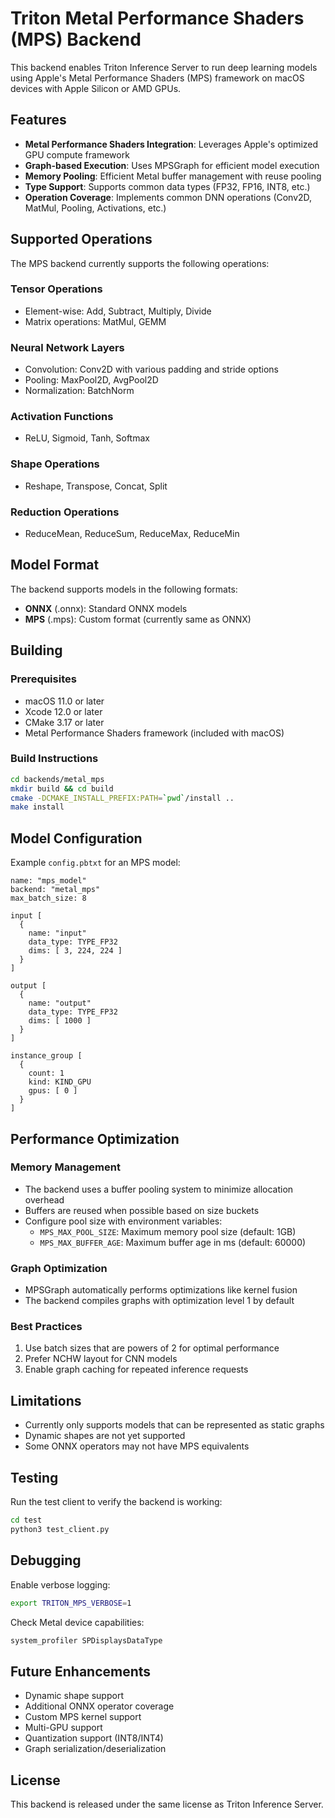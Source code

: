 # Triton Metal Performance Shaders (MPS) Backend

This backend enables Triton Inference Server to run deep learning models using Apple's Metal Performance Shaders (MPS) framework on macOS devices with Apple Silicon or AMD GPUs.

## Features

- **Metal Performance Shaders Integration**: Leverages Apple's optimized GPU compute framework
- **Graph-based Execution**: Uses MPSGraph for efficient model execution
- **Memory Pooling**: Efficient Metal buffer management with reuse pooling
- **Type Support**: Supports common data types (FP32, FP16, INT8, etc.)
- **Operation Coverage**: Implements common DNN operations (Conv2D, MatMul, Pooling, Activations, etc.)

## Supported Operations

The MPS backend currently supports the following operations:

### Tensor Operations
- Element-wise: Add, Subtract, Multiply, Divide
- Matrix operations: MatMul, GEMM

### Neural Network Layers
- Convolution: Conv2D with various padding and stride options
- Pooling: MaxPool2D, AvgPool2D
- Normalization: BatchNorm

### Activation Functions
- ReLU, Sigmoid, Tanh, Softmax

### Shape Operations
- Reshape, Transpose, Concat, Split

### Reduction Operations
- ReduceMean, ReduceSum, ReduceMax, ReduceMin

## Model Format

The backend supports models in the following formats:
- **ONNX** (.onnx): Standard ONNX models
- **MPS** (.mps): Custom format (currently same as ONNX)

## Building

### Prerequisites

- macOS 11.0 or later
- Xcode 12.0 or later
- CMake 3.17 or later
- Metal Performance Shaders framework (included with macOS)

### Build Instructions

```bash
cd backends/metal_mps
mkdir build && cd build
cmake -DCMAKE_INSTALL_PREFIX:PATH=`pwd`/install ..
make install
```

## Model Configuration

Example `config.pbtxt` for an MPS model:

```
name: "mps_model"
backend: "metal_mps"
max_batch_size: 8

input [
  {
    name: "input"
    data_type: TYPE_FP32
    dims: [ 3, 224, 224 ]
  }
]

output [
  {
    name: "output"
    data_type: TYPE_FP32
    dims: [ 1000 ]
  }
]

instance_group [
  {
    count: 1
    kind: KIND_GPU
    gpus: [ 0 ]
  }
]
```

## Performance Optimization

### Memory Management
- The backend uses a buffer pooling system to minimize allocation overhead
- Buffers are reused when possible based on size buckets
- Configure pool size with environment variables:
  - `MPS_MAX_POOL_SIZE`: Maximum memory pool size (default: 1GB)
  - `MPS_MAX_BUFFER_AGE`: Maximum buffer age in ms (default: 60000)

### Graph Optimization
- MPSGraph automatically performs optimizations like kernel fusion
- The backend compiles graphs with optimization level 1 by default

### Best Practices
1. Use batch sizes that are powers of 2 for optimal performance
2. Prefer NCHW layout for CNN models
3. Enable graph caching for repeated inference requests

## Limitations

- Currently only supports models that can be represented as static graphs
- Dynamic shapes are not yet supported
- Some ONNX operators may not have MPS equivalents

## Testing

Run the test client to verify the backend is working:

```bash
cd test
python3 test_client.py
```

## Debugging

Enable verbose logging:
```bash
export TRITON_MPS_VERBOSE=1
```

Check Metal device capabilities:
```bash
system_profiler SPDisplaysDataType
```

## Future Enhancements

- Dynamic shape support
- Additional ONNX operator coverage
- Custom MPS kernel support
- Multi-GPU support
- Quantization support (INT8/INT4)
- Graph serialization/deserialization

## License

This backend is released under the same license as Triton Inference Server.